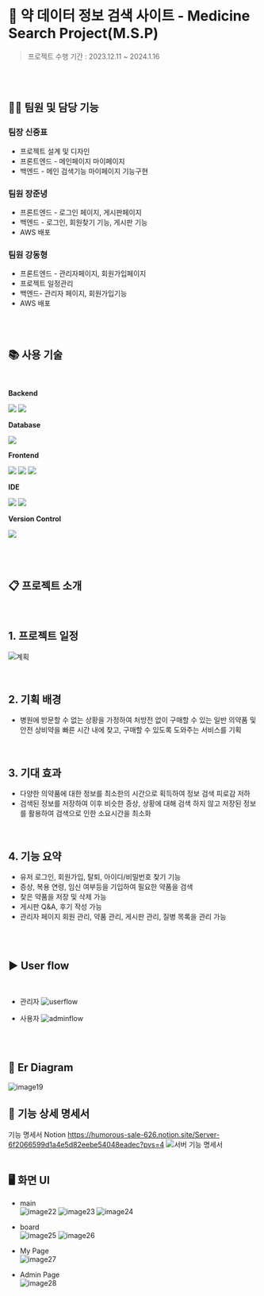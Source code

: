 <br/>

# 💊 약 데이터 정보 검색 사이트 - Medicine Search Project(M.S.P)

> 프로젝트 수행 기간 :  2023.12.11 ~ 2024.1.16

<br/>
<br/>

## 👷‍♂️ 팀원 및 담당 기능
###  팀장 신중표 <br/>
- 프로젝트 설계 및 디자인<br/>
- 프론트엔드 - 메인페이지 마이페이지<br/>
- 백엔드 - 메인 검색기능 마이페이지 기능구현

### 팀원 장준녕<br/>
- 프론트엔드 - 로그인 페이지, 게시판페이지<br/>
- 백엔드 - 로그인, 회원찾기 기능, 게시판 기능<br/>
- AWS 배포

### 팀원 강동형 <br/>
- 프론트엔드 - 관리자페이지, 회원가입페이지<br/>
- 프로젝트 일정관리<br/>
- 백엔드- 관리자 페이지, 회원가입기능<br/>
- AWS 배포

<br/>
<br/>


## 📚 사용 기술
<br/>
<div style="display:flex; flex-direction:column; align-items:flex-start;">
    <!-- Backend -->
    <p><strong>Backend</strong></p>
    <div>
        <img src="https://img.shields.io/badge/Java-007396?style=for-the-badge&logo=Java&logoColor=white"> 
        <img src="https://img.shields.io/badge/Spring Boot-6DB33F?style=for-the-badge&logo=spring boot&logoColor=white"> 
    </div>
    <!-- Database -->
    <p><strong>Database</strong></p>
    <div>        
        <img src="https://img.shields.io/badge/mysql-4479A1?style=for-the-badge&logo=mysql&logoColor=white">         
    </div>   
    <!-- Frontend -->
    <p><strong>Frontend</strong></p>
    <div>
        <img src="https://img.shields.io/badge/html5-E34F26?style=flat-square&logo=html5&logoColor=white"> 
        <img src="https://img.shields.io/badge/css-1572B6?style=flat-square&logo=css3&logoColor=white"> 
        <img src="https://img.shields.io/badge/javascript-F7DF1E?style=flat-square&logo=javascript&logoColor=black">         
    </div>
    <!-- IDE -->
    <p><strong>IDE</strong></p>
    <div>
        <img src="https://img.shields.io/badge/IntelliJ-000000?style=for-the-badge&logo=IntelliJIDEA&logoColor=white">
        <img src="https://img.shields.io/badge/VSCode-007ACC?style=for-the-badge&logo=VisualStudioCode&logoColor=white">         
</div>
 <p><strong>Version Control</strong></p>
    <div>
        <img src="https://img.shields.io/badge/github-181717?style=for-the-badge&logo=github&logoColor=white">  
    </div><br>
</div>


   <br/>
   <br/>

## 📋 프로젝트 소개

<br/>

## 1. 프로젝트 일정
![계획](https://github.com/joongpyo/M.S.P/assets/143946770/4b8748cd-eb55-4dba-a8bb-c32d869359ec)

<br/>

## 2. 기획 배경

- 병원에 방문할 수 없는 상황을 가정하여 처방전 없이 구매할 수 있는 일반 의약품 및 안전 상비약을 빠른 시간 내에 찾고, 구매할 수 있도록 도와주는 서비스를 기획

<br/>

  ## 3. 기대 효과

- 다양한 의약품에 대한 정보를 최소한의 시간으로 획득하여 정보 검색 피로감 저하
- 검색된 정보를 저장하여 이후 비슷한 증상, 상황에 대해 검색 하지 않고 저장된 정보를 활용하여 검색으로 인한 소요시간을 최소화

<br/>

 ## 4. 기능 요약

- 유저 로그인, 회원가입, 탈퇴, 아이디/비밀번호 찾기 기능
- 증상, 복용 연령, 임신 여부등을 기입하여 필요한 약품을 검색
- 찾은 약품을 저장 및 삭제 가능
- 게시판 Q&A, 후기 작성 가능
- 관리자 페이지 회원 관리, 약품 관리, 게시판 관리, 질병 목록을 관리 가능

<br/>
<br/>

## ▶️ User flow
<br/>

- 관리자
![userflow](https://github.com/joongpyo/M.S.P/assets/143946770/37b688d2-37b1-4646-a7eb-13d9cd13a167)

- 사용자
![adminflow](https://github.com/joongpyo/M.S.P/assets/143946770/73c9272f-fb97-4e94-ac97-366d5dc5888a)

<br/>
<br/>

## 🌳 Er Diagram
![image19](https://github.com/joongpyo/M.S.P/assets/143946770/47099803-4219-48ea-8016-abee74f085b3)

## 🌳 기능 상세 명세서
기능 명세서 Notion
https://humorous-sale-626.notion.site/Server-6f2066599d1a4e5d82eebe54048eadec?pvs=4
![서버 기능 명세서](https://github.com/DHyeong/M.S.P-AWS/assets/144645657/bd6c0ee8-0333-48ae-ac92-a81c16381bd5)
<br/>
<br/>

## 🖥️ 화면 UI

- main<br/>
![image22](https://github.com/joongpyo/M.S.P/assets/143946770/14a66f51-7f7c-48af-b5db-220400e665da)
![image23](https://github.com/joongpyo/M.S.P/assets/143946770/3a1c51b6-5057-4ab0-bc3f-a50e320b36b5)
![image24](https://github.com/joongpyo/M.S.P/assets/143946770/b35803e3-6e0c-4f67-8974-c5ad2dbfbfe8)

- board<br/>
![image25](https://github.com/joongpyo/M.S.P/assets/143946770/4bc82246-228a-4432-a25a-54b3203bb0ff)
![image26](https://github.com/joongpyo/M.S.P/assets/143946770/c342bdca-1753-45e5-a943-4d1d02203b09)

- My Page<br/>
![image27](https://github.com/joongpyo/M.S.P/assets/143946770/92405480-e8cb-43f7-9ce1-47c35559b9ac)

- Admin Page<br/>
![image28](https://github.com/joongpyo/M.S.P/assets/143946770/2f97428c-7ec8-4885-b8dd-3e228f7c871e)









  
